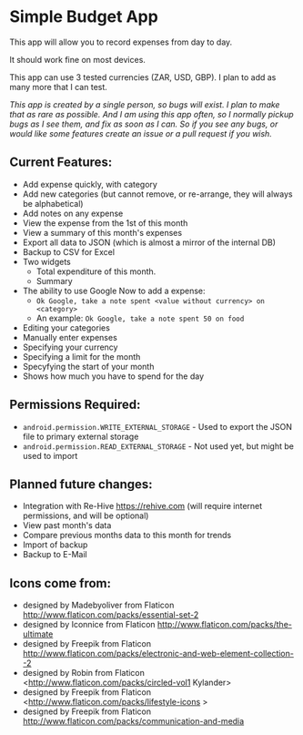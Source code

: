 # Simple Budget App

This app will allow you to record expenses from day to day.

It should work fine on most devices.

This app can use 3 tested currencies (ZAR, USD, GBP). I plan to add as many more that I can test.

*This app is created by a single person, so bugs will exist. I plan to make that as rare as possible. And I am using this app often, so I normally pickup bugs as I see them, and fix as soon as I can. So if you see any bugs, or would like some features create an issue or a pull request if you wish.*

## Current Features:

* Add expense quickly, with category
* Add new categories (but cannot remove, or re-arrange, they will always be alphabetical)
* Add notes on any expense
* View the expense from the 1st of this month
* View a summary of this month's expenses
* Export all data to JSON (which is almost a mirror of the internal DB)
* Backup to CSV for Excel
* Two widgets
  * Total expenditure of this month.
  * Summary
* The ability to use Google Now to add a expense:
  * `Ok Google, take a note spent <value without currency> on <category>`
  * An example: `Ok Google, take a note spent 50 on food`
* Editing your categories
* Manually enter expenses
* Specifying your currency
* Specifying a limit for the month
* Specyfying the start of your month
* Shows how much you have to spend for the day

## Permissions Required:

* `android.permission.WRITE_EXTERNAL_STORAGE` - Used to export the JSON file to primary external storage
* `android.permission.READ_EXTERNAL_STORAGE` - Not used yet, but might be used to import

## Planned future changes:

* Integration with Re-Hive <https://rehive.com> (will require internet permissions, and will be optional)
* View past month's data
* Compare previous months data to this month for trends
* Import of backup
* Backup to E-Mail

## Icons come from:

* designed by Madebyoliver from Flaticon <http://www.flaticon.com/packs/essential-set-2>
* designed by Iconnice from Flaticon <http://www.flaticon.com/packs/the-ultimate>
* designed by Freepik from Flaticon <http://www.flaticon.com/packs/electronic-and-web-element-collection--2>
* designed by Robin from Flaticon <http://www.flaticon.com/packs/circled-vol1 Kylander>
* designed by Freepik from Flaticon <http://www.flaticon.com/packs/lifestyle-icons >
* designed by Freepik from Flaticon <http://www.flaticon.com/packs/communication-and-media>
